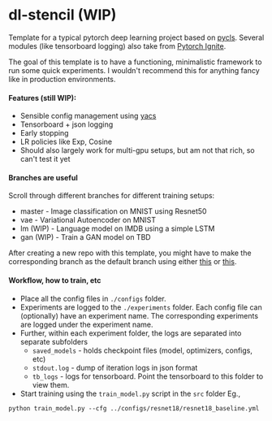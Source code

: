# dl-stencil (WIP)

Template for a typical pytorch deep learning project based on [pycls](https://github.com/facebookresearch/pycls). Several modules (like tensorboard logging) also take from [Pytorch Ignite](https://github.com/pytorch/ignite).

The goal of this template is to have a functioning, minimalistic framework to run some quick experiments. I wouldn't recommend this for anything fancy like in production environments.

#### Features (still WIP):

* Sensible config management using [yacs](https://github.com/rbgirshick/yacs)
* Tensorboard + json logging
* Early stopping
* LR policies like Exp, Cosine
* Should also largely work for multi-gpu setups, but am not that rich, so can't test it yet

#### Branches are useful

Scroll through different branches for different training setups:
* master - Image classification on MNIST using Resnet50
* vae - Variational Autoencoder on MNIST
* lm (WIP) - Language model on IMDB using a simple LSTM
* gan (WIP) - Train a GAN model on TBD

After creating a new repo with this template, you might have to make the corresponding branch as the default branch using either [this](https://stackoverflow.com/questions/2763006/make-the-current-git-branch-a-master-branch) or [this](https://help.github.com/en/github/administering-a-repository/setting-the-default-branch).

#### Workflow, how to train, etc
- Place all the config files in `./configs` folder.
- Experiments are logged to the `./experiments` folder. Each config file can (optionally) have an experiment name. The corresponding experiments are logged under the experiment name.
- Further, within each experiment folder, the logs are separated into separate subfolders
  - `saved_models` - holds checkpoint files (model, optimizers, configs, etc)
  - `stdout.log` - dump of iteration logs in json format
  - `tb_logs` - logs for tensorboard. Point the tensorboard to this folder to view them.
- Start training using the `train_model.py` script in the `src` folder
Eg.,
```
python train_model.py --cfg ../configs/resnet18/resnet18_baseline.yml
```



